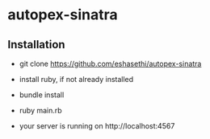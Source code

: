 # autopex-sinatra 

## Installation

* git clone   https://github.com/eshasethi/autopex-sinatra
* install ruby, if not already installed
* bundle install
* ruby main.rb

* your server is running on http://localhost:4567


